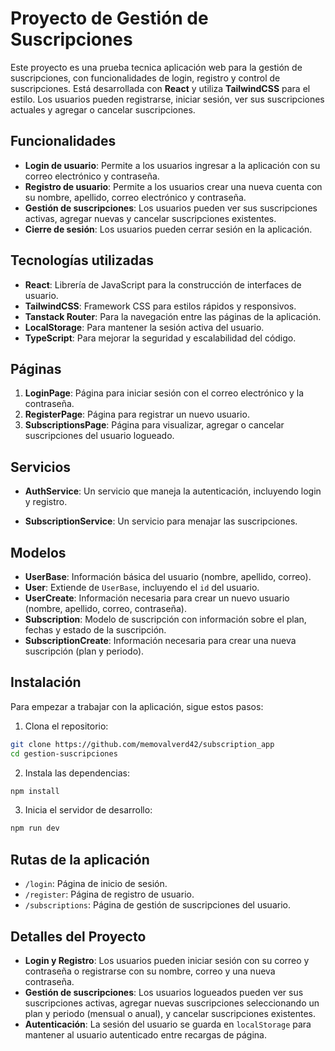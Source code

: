 # Proyecto de Gestión de Suscripciones

Este proyecto es una prueba tecnica aplicación web para la gestión de suscripciones, con funcionalidades de login, registro y control de suscripciones. Está desarrollada con **React** y utiliza **TailwindCSS** para el estilo. Los usuarios pueden registrarse, iniciar sesión, ver sus suscripciones actuales y agregar o cancelar suscripciones.

## Funcionalidades

* **Login de usuario**: Permite a los usuarios ingresar a la aplicación con su correo electrónico y contraseña.
* **Registro de usuario**: Permite a los usuarios crear una nueva cuenta con su nombre, apellido, correo electrónico y contraseña.
* **Gestión de suscripciones**: Los usuarios pueden ver sus suscripciones activas, agregar nuevas y cancelar suscripciones existentes.
* **Cierre de sesión**: Los usuarios pueden cerrar sesión en la aplicación.

## Tecnologías utilizadas

* **React**: Librería de JavaScript para la construcción de interfaces de usuario.
* **TailwindCSS**: Framework CSS para estilos rápidos y responsivos.
* **Tanstack Router**: Para la navegación entre las páginas de la aplicación.
* **LocalStorage**: Para mantener la sesión activa del usuario.
* **TypeScript**: Para mejorar la seguridad y escalabilidad del código.

## Páginas

1. **LoginPage**: Página para iniciar sesión con el correo electrónico y la contraseña.
2. **RegisterPage**: Página para registrar un nuevo usuario.
3. **SubscriptionsPage**: Página para visualizar, agregar o cancelar suscripciones del usuario logueado.

## Servicios

* **AuthService**: Un servicio que maneja la autenticación, incluyendo login y registro.

* **SubscriptionService**: Un servicio para menajar las suscripciones.

## Modelos

* **UserBase**: Información básica del usuario (nombre, apellido, correo).
* **User**: Extiende de `UserBase`, incluyendo el `id` del usuario.
* **UserCreate**: Información necesaria para crear un nuevo usuario (nombre, apellido, correo, contraseña).
* **Subscription**: Modelo de suscripción con información sobre el plan, fechas y estado de la suscripción.
* **SubscriptionCreate**: Información necesaria para crear una nueva suscripción (plan y periodo).

## Instalación

Para empezar a trabajar con la aplicación, sigue estos pasos:

1. Clona el repositorio:

```bash
git clone https://github.com/memovalverd42/subscription_app
cd gestion-suscripciones
```

2. Instala las dependencias:

```bash
npm install
```

3. Inicia el servidor de desarrollo:

```bash
npm run dev
```

## Rutas de la aplicación

* `/login`: Página de inicio de sesión.
* `/register`: Página de registro de usuario.
* `/subscriptions`: Página de gestión de suscripciones del usuario.

## Detalles del Proyecto

* **Login y Registro**: Los usuarios pueden iniciar sesión con su correo y contraseña o registrarse con su nombre, correo y una nueva contraseña.
* **Gestión de suscripciones**: Los usuarios logueados pueden ver sus suscripciones activas, agregar nuevas suscripciones seleccionando un plan y periodo (mensual o anual), y cancelar suscripciones existentes.
* **Autenticación**: La sesión del usuario se guarda en `localStorage` para mantener al usuario autenticado entre recargas de página.